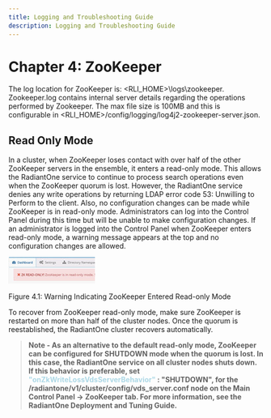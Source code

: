 ```yaml
---
title: Logging and Troubleshooting Guide
description: Logging and Troubleshooting Guide
---
```


# Chapter 4: ZooKeeper

The log location for ZooKeeper is: <RLI_HOME>\logs\zookeeper. 
Zookeeper.log contains internal server details regarding the operations performed by Zookeeper. The max file size is 100MB and this is configurable in <RLI_HOME>/config/logging/log4j2-zookeeper-server.json.

## Read Only Mode

In a cluster, when ZooKeeper loses contact with over half of the other ZooKeeper servers in the ensemble, it enters a read-only mode. This allows the RadiantOne service to continue to process search operations even when the ZooKeeper quorum is lost. However, the RadiantOne service denies any write operations by returning LDAP error code 53: Unwilling to Perform to the client. Also, no configuration changes can be made while ZooKeeper is in read-only mode. Administrators can log into the Control Panel during this time but will be unable to make configuration changes. If an administrator is logged into the Control Panel when ZooKeeper enters read-only mode, a warning message appears at the top and no configuration changes are allowed.

![An image showing ](Media/Image4.1.jpg)
 
Figure 4.1: Warning Indicating ZooKeeper Entered Read-only Mode

To recover from ZooKeeper read-only mode, make sure ZooKeeper is restarted on more than half of the cluster nodes. Once the quorum is reestablished, the RadiantOne cluster recovers automatically.

>**Note - As an alternative to the default read-only mode, ZooKeeper can be configured for SHUTDOWN mode when the quorum is lost. In this case, the RadiantOne service on all cluster nodes shuts down. If this behavior is preferable, set <span style="color:lightblue">"onZkWriteLossVdsServerBehavior"</span> : "SHUTDOWN", for the /radiantone/v1/cluster/config/vds_server.conf node on the Main Control Panel -> ZooKeeper tab. For more information, see the RadiantOne Deployment and Tuning Guide.**
 
 